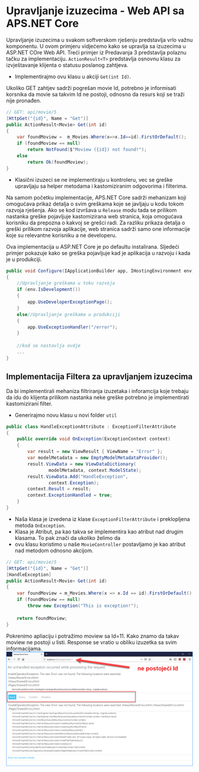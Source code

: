 ﻿# Upravljanje izuzecima  - Web API sa APS.NET Core 

Upravljanje izuzecima u svakom softverskom rješenju predstavlja vrlo važnu komponentu. 
U ovom primjeru vidjećemo kako se upravlja sa izuzecima u ASP.NET COre Web API. Treći primjer iz Predavanja 3 predstavlja polaznu tačku za implementaciju.
`ActionResult<T>` predstavlja osnovnu klasu za izvještavanje klijenta o statusu poslanog zahtjeva.

- Implementirajmo ovu klasu u akciji  `Get(int Id)`. 

Ukoliko GET zahtjev sadrži pogrešan movie Id, potrebno je informisati korsnika da movie sa takvim Id
 ne postoji, odnosno da resurs koji se traži nije pronađen. 

```cs
// GET: api/movie/5
[HttpGet("{id}", Name = "Get")]
public ActionResult<Movie> Get(int id)
{
    var foundMoview =  m_Movies.Where(x=>x.Id==id).FirstOrDefault();
    if (foundMoview == null)
        return NotFound($"Moview ({id}) not found!");
    else
        return Ok(foundMoview);
}
```
- Klasični izuzeci se ne implementiraju u kontroleru, vec se greške upravljaju sa helper metodama i kastomiziranim odgovorima i filterima.

Na samom početku implementacije, APS.NET Core sadrži mehanizam koji omogućava prikaz detalja o svim greškama koje 
se javljaju u kodu tokom razvoja rješenja. Ako se kod izvršava u `Release` modu tada se prilikom nastanka greške
pojavljuje kastomizirana web stranica, koja omogućava korisniku da prepozna o kakvoj se grešci radi. Za razliku prikaza detalja
o greški prilikom razvoja aplikacije, web stranica sadrži samo one informacije koje su relevantne korisniku a ne developeru.

Ova implementacija u ASP.NET Core je po defaultu instalirana. Sljedeći primjer pokazuje kako se greška pojavljuje 
kad je aplikacija u razvoju i kada je u produkciji.

```cs
public void Configure(IApplicationBuilder app, IHostingEnvironment env)
{
    //Upravljanje greškama u toku razvoja
    if (env.IsDevelopment())
    {
        app.UseDeveloperExceptionPage();
    }
    else//Upravljanje greškama u produkciji
    {
        app.UseExceptionHandler("/error");
    }

    //kod se nastavlja ovdje
    ...
}
``` 
## Implementacija Filtera za upravljanjem izuzecima

Da bi implementirali mehaniza filtriranja izuzetaka i inforamcija koje trebaju da idu do klijenta 
prilikom nastanka neke greške potrebno je implementirati kastomizirani filter.
- Generirajmo novu klasu u novi folder `util`

```cs
public class HandleExceptionAttribute : ExceptionFilterAttribute
{
    public override void OnException(ExceptionContext context)
    {
        var result = new ViewResult { ViewName = "Error" };
        var modelMetadata = new EmptyModelMetadataProvider();
        result.ViewData = new ViewDataDictionary(
                modelMetadata, context.ModelState);
        result.ViewData.Add("HandleException",
                context.Exception);
        context.Result = result;
        context.ExceptionHandled = true;
    }
}
```
- Naša klasa je izvedena iz klase `ExceptionFilterAttribute` i preklopljena metoda `OnException`. 
- Klasa je Atribut, pa kao takva se implementira kao atribut nad drugim klasama. To pak znači da ukoliko želimo da 
- ovu klasu koristimo u naše `MovieController` postavljamo je kao atribut nad metodom odnosno akcijom.

```cs
// GET: api/movie/5
[HttpGet("{id}", Name = "Get")]
[HandleException]
public ActionResult<Movie> Get(int id)
{
    var foundMoview = m_Movies.Where(x => x.Id == id).FirstOrDefault();
    if (foundMoview == null)
        throw new Exception("This is exception!");

    return foundMoview;
}
```
Pokrenimo apliaciju i potražimo moview sa Id=11. Kako znamo da takav moview ne postoji u listi. 
Response se vratio u obliku izuzetka sa svim informacijama.
![SL01](images/sl01.png)





